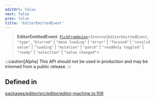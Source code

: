 ```yaml
---
editUrl: false
next: false
prev: false
title: 'EditorEmittedEvent'
---
```


> **EditorEmittedEvent**: [`PickFromUnion`](/api/index/type-aliases/pickfromunion/)\<`InternalEditorEmittedEvent`, `"type"`, `"blurred"` \| `"done loading"` \| `"error"` \| `"focused"` \| `"invalid value"` \| `"loading"` \| `"mutation"` \| `"patch"` \| `"readOnly toggled"` \| `"ready"` \| `"selection"` \| `"value changed"`\>

:::caution[Alpha]
This API should not be used in production and may be trimmed from a public release.
:::

## Defined in

[packages/editor/src/editor/editor-machine.ts:106](https://github.com/portabletext/editor/blob/66b5022fc4919e0540c704fbecb8ab8f991c2439/packages/editor/src/editor/editor-machine.ts#L106)
